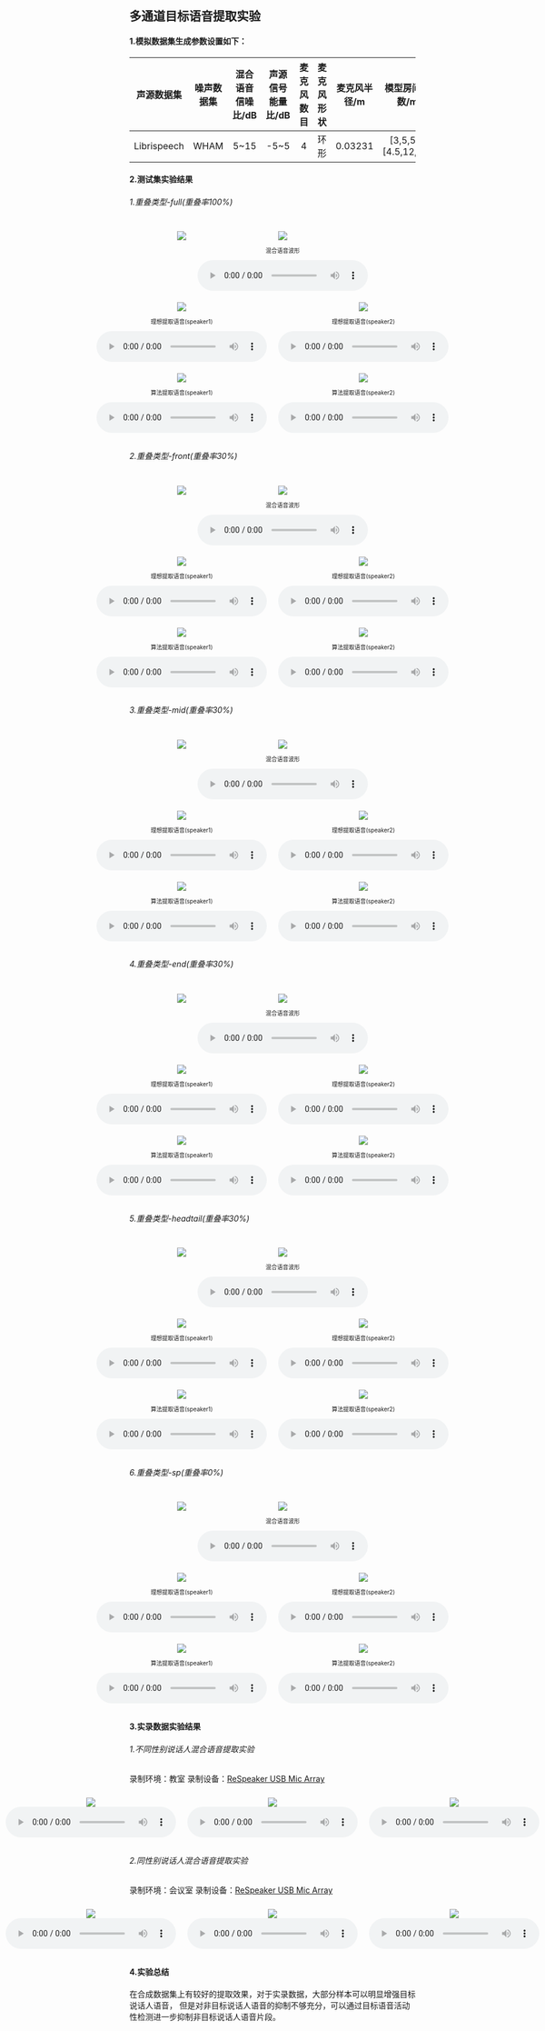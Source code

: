 <style>
.image-grid {
  display: flex;
  flex-wrap: nowrap; /* 设置不换行 */
  justify-content: center; /* 水平居中对齐 */
  align-items: flex-start; /* 垂直顶部对齐 */
}
.image-item {
  margin: 10px;
  text-align: center;
}
</style>

<style type="text/css">
    .myfont{
        font-size:10px;
    }
</style>


## 多通道目标语音提取实验

#### 1.模拟数据集生成参数设置如下：


| 声源数据集 | 噪声数据集  |   混合语音信噪比/dB   |声源信号能量比/dB |麦克风数目|麦克风形状|麦克风半径/m|模型房间参数/m|
| :-----:     | :------:       | :-----:             |:-----:|:----:|:-----:|:----------:|:----:|
|   Librispeech  |   WHAM | 5~15                  |-5~5|            4|环形   |0.03231|[3,5,5]~[4.5,12,12]|



#### 2.测试集实验结果
<!-- [<img src="https://github.com/Chen-jia621/exps/blob/master/figs/pikaqiu.png" width="300">](https://github.com/Chen-jia621/exps) -->
###### 1.重叠类型-full(重叠率100%)
<div class="image-grid">
  <div class="image-item">
    <img src="expresults/noncausal_TSE_FFCLSTM_4ch_2chplus_noattention/full.png">
  </div>
  <div class="image-item">
    <img src="expresults/noncausal_TSE_FFCLSTM_4ch_2chplus_noattention/full/mix.png">
    <br/>
    <p class="myfont">混合语音波形 </p>
    <audio controls>
      <source src="expresults/noncausal_TSE_FFCLSTM_4ch_2chplus_noattention/full/mix.wav" type="audio/mpeg">
    </audio>
  </div>
</div>

<div class="image-grid">
  <div class="image-item">
    <img src="expresults/noncausal_TSE_FFCLSTM_4ch_2chplus_noattention/full/s1.png">
    <br/>
    <p class="myfont">理想提取语音(speaker1) </p>
    <audio controls>
      <source src="expresults/noncausal_TSE_FFCLSTM_4ch_2chplus_noattention/full/s1.wav" type="audio/mpeg">
    </audio>
  </div>
  <div class="image-item">
    <img src="expresults/noncausal_TSE_FFCLSTM_4ch_2chplus_noattention/full/s2.png">
    <br/>
    <p class="myfont">理想提取语音(speaker2) </p>
    <audio controls>
      <source src="expresults/noncausal_TSE_FFCLSTM_4ch_2chplus_noattention/full/s2.wav" type="audio/mpeg">
    </audio>
  </div>
</div>

<div class="image-grid">
  <div class="image-item">
    <img src="expresults/noncausal_TSE_FFCLSTM_4ch_2chplus_noattention/full/est_s1.png">
    <br/>
    <p class="myfont">算法提取语音(speaker1) </p>
    <audio controls>
      <source src="expresults/noncausal_TSE_FFCLSTM_4ch_2chplus_noattention/full/est_s1.wav" type="audio/mpeg">
    </audio>
  </div>
  <div class="image-item">
    <img src="expresults/noncausal_TSE_FFCLSTM_4ch_2chplus_noattention/full/est_s2.png">
    <br/>
    <p class="myfont">算法提取语音(speaker2) </p>
    <audio controls>
      <source src="expresults/noncausal_TSE_FFCLSTM_4ch_2chplus_noattention/full/est_s2.wav" type="audio/mpeg">
    </audio>
  </div>
</div>



###### 2.重叠类型-front(重叠率30%)

<div class="image-grid">
  <div class="image-item">
    <img src="expresults/noncausal_TSE_FFCLSTM_4ch_2chplus_noattention/front.png">
  </div>
  <div class="image-item">
    <img src="expresults/noncausal_TSE_FFCLSTM_4ch_2chplus_noattention/front/mix.png">
    <br/>
    <p class="myfont">混合语音波形 </p>
    <audio controls>
      <source src="expresults/noncausal_TSE_FFCLSTM_4ch_2chplus_noattention/front/mix.wav" type="audio/mpeg">
    </audio>
  </div>
</div>

<div class="image-grid">
  <div class="image-item">
    <img src="expresults/noncausal_TSE_FFCLSTM_4ch_2chplus_noattention/front/s1.png">
    <br/>
    <p class="myfont">理想提取语音(speaker1) </p>
    <audio controls>
      <source src="expresults/noncausal_TSE_FFCLSTM_4ch_2chplus_noattention/front/s1.wav" type="audio/mpeg">
    </audio>
  </div>
  <div class="image-item">
    <img src="expresults/noncausal_TSE_FFCLSTM_4ch_2chplus_noattention/front/s2.png">
    <br/>
    <p class="myfont">理想提取语音(speaker2) </p>
    <audio controls>
      <source src="expresults/noncausal_TSE_FFCLSTM_4ch_2chplus_noattention/front/s2.wav" type="audio/mpeg">
    </audio>
  </div>
</div>

<div class="image-grid">
  <div class="image-item">
    <img src="expresults/noncausal_TSE_FFCLSTM_4ch_2chplus_noattention/front/est_s1.png">
    <br/>
    <p class="myfont">算法提取语音(speaker1) </p>
    <audio controls>
      <source src="expresults/noncausal_TSE_FFCLSTM_4ch_2chplus_noattention/front/est_s1.wav" type="audio/mpeg">
    </audio>
  </div>
  <div class="image-item">
    <img src="expresults/noncausal_TSE_FFCLSTM_4ch_2chplus_noattention/front/est_s2.png">
    <br/>
    <p class="myfont">算法提取语音(speaker2) </p>
    <audio controls>
      <source src="expresults/noncausal_TSE_FFCLSTM_4ch_2chplus_noattention/front/est_s2.wav" type="audio/mpeg">
    </audio>
  </div>
</div>

###### 3.重叠类型-mid(重叠率30%)
<div class="image-grid">
  <div class="image-item">
    <img src="expresults/noncausal_TSE_FFCLSTM_4ch_2chplus_noattention/mid.png">
  </div>
  <div class="image-item">
    <img src="expresults/noncausal_TSE_FFCLSTM_4ch_2chplus_noattention/mid/mix.png">
    <br/>
    <p class="myfont">混合语音波形 </p>
    <audio controls>
      <source src="expresults/noncausal_TSE_FFCLSTM_4ch_2chplus_noattention/mid/mix.wav" type="audio/mpeg">
    </audio>
  </div>
</div>

<div class="image-grid">
  <div class="image-item">
    <img src="expresults/noncausal_TSE_FFCLSTM_4ch_2chplus_noattention/mid/s1.png">
    <br/>
    <p class="myfont">理想提取语音(speaker1) </p>
    <audio controls>
      <source src="expresults/noncausal_TSE_FFCLSTM_4ch_2chplus_noattention/mid/s1.wav" type="audio/mpeg">
    </audio>
  </div>
  <div class="image-item">
    <img src="expresults/noncausal_TSE_FFCLSTM_4ch_2chplus_noattention/mid/s2.png">
    <br/>
    <p class="myfont">理想提取语音(speaker2) </p>
    <audio controls>
      <source src="expresults/noncausal_TSE_FFCLSTM_4ch_2chplus_noattention/mid/s2.wav" type="audio/mpeg">
    </audio>
  </div>
</div>

<div class="image-grid">
  <div class="image-item">
    <img src="expresults/noncausal_TSE_FFCLSTM_4ch_2chplus_noattention/mid/est_s1.png">
    <br/>
    <p class="myfont">算法提取语音(speaker1) </p>
    <audio controls>
      <source src="expresults/noncausal_TSE_FFCLSTM_4ch_2chplus_noattention/mid/est_s1.wav" type="audio/mpeg">
    </audio>
  </div>
  <div class="image-item">
    <img src="expresults/noncausal_TSE_FFCLSTM_4ch_2chplus_noattention/mid/est_s2.png">
    <br/>
    <p class="myfont">算法提取语音(speaker2) </p>
    <audio controls>
      <source src="expresults/noncausal_TSE_FFCLSTM_4ch_2chplus_noattention/mid/est_s2.wav" type="audio/mpeg">
    </audio>
  </div>
</div>

###### 4.重叠类型-end(重叠率30%)

<div class="image-grid">
  <div class="image-item">
    <img src="expresults/noncausal_TSE_FFCLSTM_4ch_2chplus_noattention/end.png">
  </div>
  <div class="image-item">
    <img src="expresults/noncausal_TSE_FFCLSTM_4ch_2chplus_noattention/end/mix.png">
    <br/>
    <p class="myfont">混合语音波形 </p>
    <audio controls>
      <source src="expresults/noncausal_TSE_FFCLSTM_4ch_2chplus_noattention/end/mix.wav" type="audio/mpeg">
    </audio>
  </div>
</div>

<div class="image-grid">
  <div class="image-item">
    <img src="expresults/noncausal_TSE_FFCLSTM_4ch_2chplus_noattention/end/s1.png">
    <br/>
    <p class="myfont">理想提取语音(speaker1) </p>
    <audio controls>
      <source src="expresults/noncausal_TSE_FFCLSTM_4ch_2chplus_noattention/end/s1.wav" type="audio/mpeg">
    </audio>
  </div>
  <div class="image-item">
    <img src="expresults/noncausal_TSE_FFCLSTM_4ch_2chplus_noattention/end/s2.png">
    <br/>
    <p class="myfont">理想提取语音(speaker2) </p>
    <audio controls>
      <source src="expresults/noncausal_TSE_FFCLSTM_4ch_2chplus_noattention/end/s2.wav" type="audio/mpeg">
    </audio>
  </div>
</div>

<div class="image-grid">
  <div class="image-item">
    <img src="expresults/noncausal_TSE_FFCLSTM_4ch_2chplus_noattention/end/est_s1.png">
    <br/>
    <p class="myfont">算法提取语音(speaker1) </p>
    <audio controls>
      <source src="expresults/noncausal_TSE_FFCLSTM_4ch_2chplus_noattention/end/est_s1.wav" type="audio/mpeg">
    </audio>
  </div>
  <div class="image-item">
    <img src="expresults/noncausal_TSE_FFCLSTM_4ch_2chplus_noattention/end/est_s2.png">
    <br/>
    <p class="myfont">算法提取语音(speaker2) </p>
    <audio controls>
      <source src="expresults/noncausal_TSE_FFCLSTM_4ch_2chplus_noattention/end/est_s2.wav" type="audio/mpeg">
    </audio>
  </div>
</div>

###### 5.重叠类型-headtail(重叠率30%)

<div class="image-grid">
  <div class="image-item">
    <img src="expresults/noncausal_TSE_FFCLSTM_4ch_2chplus_noattention/headtail.png">
  </div>
  <div class="image-item">
    <img src="expresults/noncausal_TSE_FFCLSTM_4ch_2chplus_noattention/headtail/mix.png">
    <br/>
    <p class="myfont">混合语音波形 </p>
    <audio controls>
      <source src="expresults/noncausal_TSE_FFCLSTM_4ch_2chplus_noattention/headtail/mix.wav" type="audio/mpeg">
    </audio>
  </div>
</div>

<div class="image-grid">
  <div class="image-item">
    <img src="expresults/noncausal_TSE_FFCLSTM_4ch_2chplus_noattention/headtail/s1.png">
    <br/>
    <p class="myfont">理想提取语音(speaker1) </p>
    <audio controls>
      <source src="expresults/noncausal_TSE_FFCLSTM_4ch_2chplus_noattention/headtail/s1.wav" type="audio/mpeg">
    </audio>
  </div>
  <div class="image-item">
    <img src="expresults/noncausal_TSE_FFCLSTM_4ch_2chplus_noattention/headtail/s2.png">
    <br/>
    <p class="myfont">理想提取语音(speaker2) </p>
    <audio controls>
      <source src="expresults/noncausal_TSE_FFCLSTM_4ch_2chplus_noattention/headtail/s2.wav" type="audio/mpeg">
    </audio>
  </div>
</div>

<div class="image-grid">
  <div class="image-item">
    <img src="expresults/noncausal_TSE_FFCLSTM_4ch_2chplus_noattention/headtail/est_s1.png">
    <br/>
    <p class="myfont">算法提取语音(speaker1) </p>
    <audio controls>
      <source src="expresults/noncausal_TSE_FFCLSTM_4ch_2chplus_noattention/headtail/est_s1.wav" type="audio/mpeg">
    </audio>
  </div>
  <div class="image-item">
    <img src="expresults/noncausal_TSE_FFCLSTM_4ch_2chplus_noattention/headtail/est_s2.png">
    <br/>
    <p class="myfont">算法提取语音(speaker2) </p>
    <audio controls>
      <source src="expresults/noncausal_TSE_FFCLSTM_4ch_2chplus_noattention/headtail/est_s2.wav" type="audio/mpeg">
    </audio>
  </div>
</div>

###### 6.重叠类型-sp(重叠率0%)
<div class="image-grid">
  <div class="image-item">
    <img src="expresults/noncausal_TSE_FFCLSTM_4ch_2chplus_noattention/sp.png">
  </div>
  <div class="image-item">
    <img src="expresults/noncausal_TSE_FFCLSTM_4ch_2chplus_noattention/sp/mix.png">
    <br/>
    <p class="myfont">混合语音波形 </p>
    <audio controls>
      <source src="expresults/noncausal_TSE_FFCLSTM_4ch_2chplus_noattention/sp/mix.wav" type="audio/mpeg">
    </audio>
  </div>
</div>

<div class="image-grid">
  <div class="image-item">
    <img src="expresults/noncausal_TSE_FFCLSTM_4ch_2chplus_noattention/sp/s1.png">
    <br/>
    <p class="myfont">理想提取语音(speaker1) </p>
    <audio controls>
      <source src="expresults/noncausal_TSE_FFCLSTM_4ch_2chplus_noattention/sp/s1.wav" type="audio/mpeg">
    </audio>
  </div>
  <div class="image-item">
    <img src="expresults/noncausal_TSE_FFCLSTM_4ch_2chplus_noattention/sp/s2.png">
    <br/>
    <p class="myfont">理想提取语音(speaker2) </p>
    <audio controls>
      <source src="expresults/noncausal_TSE_FFCLSTM_4ch_2chplus_noattention/sp/s2.wav" type="audio/mpeg">
    </audio>
  </div>
</div>

<div class="image-grid">
  <div class="image-item">
    <img src="expresults/noncausal_TSE_FFCLSTM_4ch_2chplus_noattention/sp/est_s1.png">
    <br/>
    <p class="myfont">算法提取语音(speaker1) </p>
    <audio controls>
      <source src="expresults/noncausal_TSE_FFCLSTM_4ch_2chplus_noattention/sp/est_s1.wav" type="audio/mpeg">
    </audio>
  </div>
  <div class="image-item">
    <img src="expresults/noncausal_TSE_FFCLSTM_4ch_2chplus_noattention/sp/est_s2.png">
    <br/>
    <p class="myfont">算法提取语音(speaker2) </p>
    <audio controls>
      <source src="expresults/noncausal_TSE_FFCLSTM_4ch_2chplus_noattention/sp/est_s2.wav" type="audio/mpeg">
    </audio>
  </div>
</div>






<!-- # 1.双通道目标语音提取实验
## 1.实时目标语音提取
## 2.离线目标语音提取

# 四通道目标语音提取实验
## 1.实时目标语音提取
## 2.离线目标语音提取

# 单通道目标语音提取
## 1.TDspeakerbeam
## 2.spex+

## 如何处理混合语音中不存在目标说话人的情况？
1.方案1：多目标loss训练 输出估计vad 
混合语音中不存在目标说话人时vad输出为0 将vadloss 作为sisdrloss
$sisdr = \{\}$ -->







#### 3.实录数据实验结果
###### 1.不同性别说话人混合语音提取实验
录制环境：教室 
录制设备：[ReSpeaker USB Mic Array](https://wiki.seeedstudio.com/ReSpeaker-USB-Mic-Array)
<div class="image-grid">
  <div class="image-item">
    <img src="expresults/sample1_chenxu_0180_mix/mix.png">
    <audio controls>
      <source src="expresults/sample1_chenxu_0180_mix/mix.wav" type="audio/mpeg">
    </audio>
  </div>
  <div class="image-item">
    <img src="expresults/sample1_chenxu_0180_mix/tse_chen_fullaudio_True.png">
    <audio controls>
      <source src="expresults/sample1_chenxu_0180_mix/tse_chen_fullaudio_True.wav" type="audio/mpeg">
    </audio>
  </div>
  <div class="image-item">
    <img src="expresults/sample1_chenxu_0180_mix/tse_xlx_fullaudio_True.png">
    <audio controls>
      <source src="expresults/sample1_chenxu_0180_mix/tse_xlx_fullaudio_True.wav" type="audio/mpeg">
    </audio>
  </div>
</div>

###### 2.同性别说话人混合语音提取实验
录制环境：会议室 
录制设备：[ReSpeaker USB Mic Array](https://wiki.seeedstudio.com/ReSpeaker-USB-Mic-Array)
<div class="image-grid">
  <div class="image-item">
    <img src="expresults/sample3_chensun_090_mix/mix.png">
    <audio controls>
      <source src="expresults/sample3_chensun_090_mix/mix.wav" type="audio/mpeg">
    </audio>
  </div>
  <div class="image-item">
    <img src="expresults/sample3_chensun_090_mix/tse_chen_fullaudio_True.png">
    <audio controls>
      <source src="expresults/sample3_chensun_090_mix/tse_chen_fullaudio_True.wav" type="audio/mpeg">
    </audio>
  </div>
  <div class="image-item">
    <img src="expresults/sample3_chensun_090_mix/tse_ssy_fullaudio_True.png">
    <audio controls>
      <source src="expresults/sample3_chensun_090_mix/tse_ssy_fullaudio_True.wav" type="audio/mpeg">
    </audio>
  </div>
</div>

#### 4.实验总结
在合成数据集上有较好的提取效果，对于实录数据，大部分样本可以明显增强目标说话人语音， 但是对非目标说话人语音的抑制不够充分，可以通过目标语音活动性检测进一步抑制非目标说话人语音片段。
